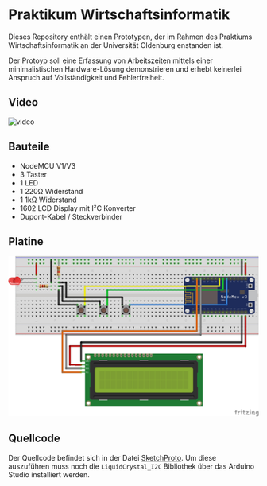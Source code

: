 # Praktikum Wirtschaftsinformatik

Dieses Repository enthält einen Prototypen, der im Rahmen des Praktiums Wirtschaftsinformatik an der Universität Oldenburg enstanden ist.

Der Protoyp soll eine Erfassung von Arbeitszeiten mittels einer minimalistischen Hardware-Lösung demonstrieren und erhebt keinerlei Anspruch auf Vollständigkeit und Fehlerfreiheit.

## Video

![video](prototype.gif)

## Bauteile

- NodeMCU V1/V3
- 3 Taster
- 1 LED
- 1 220Ω Widerstand
- 1 1kΩ Widerstand
- 1602 LCD Display mit I²C Konverter
- Dupont-Kabel / Steckverbinder

## Platine

![breadboard](breadboard.jpg)

## Quellcode

Der Quellcode befindet sich in der Datei [SketchProto](./SketchProto.ino).
Um diese auszuführen muss noch die `LiquidCrystal_I2C` Bibliothek über das Arduino Studio installiert werden.